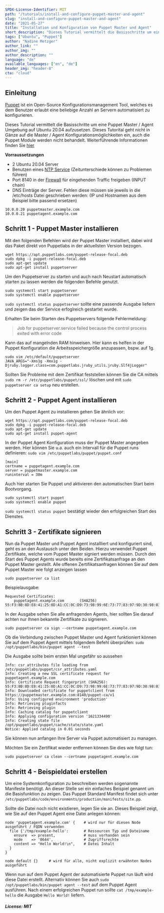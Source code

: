 ```yaml
---
SPDX-License-Identifier: MIT
path: "/tutorials/install-and-configure-puppet-master-and-agent"
slug: "install-and-configure-puppet-master-and-agent"
date: "2021-05-27"
title: "Installation und Konfiguration von Puppet Master und Agent"
short_description: "Dieses Tutorial vermittelt die Basisschritte um eine Puppet Master / Agent Umgebung auf Ubuntu 20.04 aufzusetzen."
tags: ["Ubuntu", "Puppet"]
author: "Nadine Metzger"
author_link: ""
author_img: ""
author_description: ""
language: "de"
available_languages: ["en", "de"]
header_img: "header-8"
cta: "cloud"
---
```


## Einleitung

[Puppet](https://puppet.com) ist ein Open-Source Konfigurationsmanagement Tool, welches es dem Benutzer erlaubt eine beliebige Anzahl an Servern automatisiert zu konfigurieren.

Dieses Tutorial vermittelt die Basisschritte um eine Puppet Master / Agent Umgebung auf Ubuntu 20.04 aufzusetzen. Dieses Tutorital geht nicht in Gänze auf die Master / Agent Konfigurationsmöglichkeiten ein, auch die Puppet Module werden nicht behandelt. Weiterführende Informationen finden Sie [hier](https://puppet.com/docs/puppet/7/puppet_index.html)

**Vorraussetzungen**

* 2 Ubuntu 20.04 Server
* Benutzen eines [NTP Service](https://community.hetzner.com/tutorials/install-public-ntp-server-on-debian-ubuntu) (Zeitunterschiede können zu Problemen führen)
* Port 8140 in der [Firewall](https://community.hetzner.com/tutorials/iptables) für eingehenden Traffic freigeben (INPUT chain)
* DNS Einträge der Server. Fehlen diese müssen sie jeweils in die /etc/hosts Datei geschrieben werden: (IP und Hostnamen aus dem Beispiel bitte passend ersetzen)

```
10.0.0.20 puppetmaster.example.com
10.0.0.21 puppetagent.example.com
```

## Schritt 1 - Puppet Master installieren

Mit den folgenden Befehlen wird der Puppet Master installiert, dabei wird das Paket direkt von Puppetlabs in der aktuellsten Version bezogen.

```
wget https://apt.puppetlabs.com/puppet-release-focal.deb
sudo dpkg -i puppet-release-focal.deb
sudo apt-get update
sudo apt-get install puppetserver 
```

Um den Puppetserver zu starten und auch nach Neustart automatisch starten zu lassen werden die folgenden Befehle genutzt.

```
sudo systemctl start puppetserver
sudo systemctl enable puppetserver
```

```sudo systemctl status puppetserver``` sollte eine passende Ausgabe liefern und zeigen das der Service erfoglreich gestartet wurde.

Erhalten Sie beim Starten des Puppetservers folgende Fehlermeldung:
> Job for puppetserver.service failed because the control process exited with error code

Kann das auf mangelnden RAM hinweisen. Hier kann es helfen in der Puppet Konfiguration die Arbeitsspeichergröße anzupassen, bspw. auf 1g.

```
sudo vim /etc/default/puppetserver
JAVA_ARGS="-Xms1g -Xmx1g -Djruby.logger.class=com.puppetlabs.jruby_utils.jruby.Slf4jLogger"
```

Sollten Sie Probleme mit dem Zertifikat feststellen können Sie die CA mittels ```sudo rm -r /etc/puppetlabs/puppet/ssl/``` löschen und mit ```sudo puppetserver ca setup``` neu erstellen.

## Schritt 2 - Puppet Agent installieren

Um den Puppet Agent zu installieren gehen Sie ähnlich vor:

```
wget https://apt.puppetlabs.com/puppet-release-focal.deb
sudo dpkg -i puppet-release-focal.deb
sudo apt-get update 
sudo apt-get install puppet-agent 
```

In der Puppet Agent Konfiguration muss der Puppet Master angegeben werden. Hier können Sie u.a. auch ein Intervall für die Puppet runs definieren:
```sudo vim /etc/puppetlabs/puppet/puppet.conf```

```
[main]
certname = puppetagent.example.com
server = puppetmaster.example.com
runinterval = 30m
```

Auch hier starten Sie Puppet und aktivieren den automatischen Start beim Bootvorgang.

```
sudo systemctl start puppet
sudo systemctl enable puppet
```
```sudo systemctl status puppet``` bestätigt wieder den erfolgreichen Start des Dienstes.

## Schritt 3 - Zertifikate signieren

Nun da Puppet Master und Puppet Agent installliert und konfiguriert sind, geht es an den Austausch unter den Beiden. Hierzu verwendet Puppet Zertifikate, welche vom Puppet Master signiert werden müssen. Durch den Start des Puppet Agents wurde bereits eine Zertifikatsanfrage an den Puppet Master gestellt. Alle offenen Zertifikatsanfragen können Sie auf dem Puppet Master wie folgt anzeigen lassen

```sudo puppetserver ca list```

Beispielausgabe:

```
Requested Certificates:
    puppetagent.example.com       (SHA256)  55:F3:8B:8D:E8:41:25:0D:A1:CC:0C:D9:73:98:99:6E:73:77:83:97:9D:30:98:03:14:62:3B:F8:7A:25:35:41
```

In der Ausgabe sehen Sie alle anfragenden Agents, hier sollten Sie darauf achten nur Ihnen bekannte Zertifikate zu signieren.

```
sudo puppetserver ca sign --certname puppetagent.example.com
```

Ob die Verbindung zwischen Puppet Master und Agent funktioniert können Sie auf dem Puppet Agent mittels folgendem Befehl überprüfen:
```sudo /opt/puppetlabs/bin/puppet agent --test```

Die Ausgabe sollte beim ersten Mal ungefähr so aussehen

```
Info: csr_attributes file loading from /etc/puppetlabs/puppet/csr_attributes.yaml
Info: Creating a new SSL certificate request for puppetagent.example.com
Info: Certificate Request fingerprint (SHA256): 55:F3:8B:8D:E8:41:25:0D:A1:CC:0C:D9:73:98:99:6E:73:77:83:97:9D:30:98:03:14:62:3B:F8:7A:25:35:41
Info: Downloaded certificate for puppetclient from https://puppetmaster.example.com:8140/puppet-ca/v1
Info: Using configured environment 'production'
Info: Retrieving pluginfacts
Info: Retrieving plugin
Info: Caching catalog for puppetclient
Info: Applying configuration version '1621334490'
Info: Creating state file /opt/puppetlabs/puppet/cache/state/state.yaml
Notice: Applied catalog in 0.01 seconds
```

Sie können nun anfangen Ihre Server via Puppet automatisiert zu managen.

Möchten Sie ein Zertifikat wieder entfernen können Sie dies wie folgt tun:

```
sudo puppetserver ca clean --certname puppetagent.example.com
```

## Schritt 4 - Beispieldatei erstellen

Um eine Systemkonfiguration zu beschreiben werden sogenannte Manifeste benötigt. An dieser Stelle sei ein einfaches Beispiel genannt um die Basisfunktion zu zeigen.
Das Puppet Standard Manifest findet sich unter `/etc/puppetlabs/code/environments/production/manifests/site.pp`.

Sollte die Datei noch nicht existieren, legen Sie sie an. Dieses Beispiel zeigt, wie Sie auf den Puppet Agent eine Datei anlegen können:

```
node 'puppetagent.example.com' { 	# wird nur für diesen Node ausgeführt / FQDN verwenden
  file {'/tmp/example-hello':   	# Ressourcen Typ und Dateiname
    ensure  => present,         	# muss vorhanden sein
    mode    => '0644',          	# Zugriffsrechte
    content => "Hello World!\n",	# Datei Inhalt 
  }
}

node default {}     # wird für alle, nicht explizit erwähnten Nodes ausgeführt
```

Wenn nun auf dem Puppet Agent der automatisierte Puppet run läuft wird diese Datei erstellt. Alternativ können Sie auch ```sudo /opt/puppetlabs/bin/puppet agent --test``` auf dem Puppet Agent ausführen. Nach einem erfolgreichen Puppet run sollte ```cat /tmp/example-hello``` die Ausgabe ```Hello World!``` liefern.

##### License: MIT

<!--

Contributor's Certificate of Origin

By making a contribution to this project, I certify that:

(a) The contribution was created in whole or in part by me and I have
    the right to submit it under the license indicated in the file; or

(b) The contribution is based upon previous work that, to the best of my
    knowledge, is covered under an appropriate license and I have the
    right under that license to submit that work with modifications,
    whether created in whole or in part by me, under the same license
    (unless I am permitted to submit under a different license), as
    indicated in the file; or

(c) The contribution was provided directly to me by some other person
    who certified (a), (b) or (c) and I have not modified it.

(d) I understand and agree that this project and the contribution are
    public and that a record of the contribution (including all personal
    information I submit with it, including my sign-off) is maintained
    indefinitely and may be redistributed consistent with this project
    or the license(s) involved.

Signed-off-by: Nadine Metzger

-->
